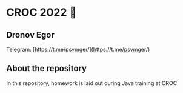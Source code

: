 # CROC 2022 🐊
## Dronov Egor
Telegram: [https://t.me/psvmger/](https://t.me/psvmger/)

## About the repository
In this repository, homework is laid out during Java training at CROC
